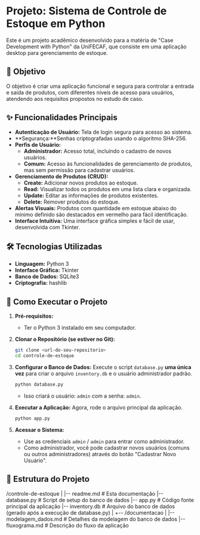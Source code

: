 # Projeto: Sistema de Controle de Estoque em Python

Este é um projeto acadêmico desenvolvido para a matéria de "Case Development with Python" da UniFECAF, que consiste em uma aplicação desktop para gerenciamento de estoque. 

## 🎯 Objetivo

O objetivo é criar uma aplicação funcional e segura para controlar a entrada e saída de produtos, com diferentes níveis de acesso para usuários, atendendo aos requisitos propostos no estudo de caso.

## ✨ Funcionalidades Principais

* **Autenticação de Usuário:** Tela de login segura para acesso ao sistema. 
* **Segurança:**Senhas criptografadas usando o algoritmo SHA-256. 
* **Perfis de Usuário:**
    * **Administrador:** Acesso total, incluindo o cadastro de novos usuários. 
    * **Comum:** Acesso às funcionalidades de gerenciamento de produtos, mas sem permissão para cadastrar usuários. 
* **Gerenciamento de Produtos (CRUD):**
    * **Create:** Adicionar novos produtos ao estoque.
    * **Read:** Visualizar todos os produtos em uma lista clara e organizada.
    * **Update:** Editar as informações de produtos existentes.
    * **Delete:** Remover produtos do estoque.
* **Alertas Visuais:** Produtos com quantidade em estoque abaixo do mínimo definido são destacados em vermelho para fácil identificação. 
* **Interface Intuitiva:** Uma interface gráfica simples e fácil de usar, desenvolvida com Tkinter.

## 🛠️ Tecnologias Utilizadas

* **Linguagem:** Python 3 
* **Interface Gráfica:** Tkinter 
* **Banco de Dados:** SQLite3 
* **Criptografia:** hashlib

## 🚀 Como Executar o Projeto

1.  **Pré-requisitos:**
    * Ter o Python 3 instalado em seu computador.

2.  **Clonar o Repositório (se estiver no Git):**
    ```bash
    git clone <url-do-seu-repositorio>
    cd controle-de-estoque
    ```

3.  **Configurar o Banco de Dados:**
    Execute o script `database.py` **uma única vez** para criar o arquivo `inventory.db` e o usuário administrador padrão.
    ```bash
    python database.py
    ```
    * Isso criará o usuário: `admin` com a senha: `admin`.

4.  **Executar a Aplicação:**
    Agora, rode o arquivo principal da aplicação.
    ```bash
    python app.py
    ```

5.  **Acessar o Sistema:**
    * Use as credenciais `admin` / `admin` para entrar como administrador.
    * Como administrador, você pode cadastrar novos usuários (comuns ou outros administradores) através do botão "Cadastrar Novo Usuário".

## 📂 Estrutura do Projeto

/controle-de-estoque
|
|-- readme.md                # Esta documentação
|-- database.py              # Script de setup do banco de dados
|-- app.py                   # Código fonte principal da aplicação
|-- inventory.db             # Arquivo do banco de dados (gerado após a execução de database.py)
|
+-- /documentacao
|
|-- modelagem_dados.md   # Detalhes da modelagem do banco de dados
|-- fluxograma.md        # Descrição do fluxo da aplicação
